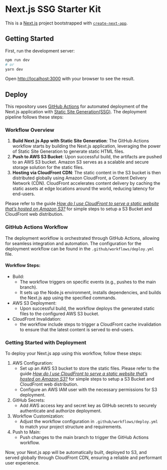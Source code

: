 # Next.js SSG Starter Kit

This is a [Next.js](https://nextjs.org/) project bootstrapped with [`create-next-app`](https://github.com/vercel/next.js/tree/canary/packages/create-next-app).

## Getting Started

First, run the development server:

```bash
npm run dev
# or
yarn dev
```

Open [http://localhost:3000](http://localhost:3000) with your browser to see the result.

## Deploy

This repository uses [GitHub Actions](https://docs.github.com/en/actions/learn-github-actions/understanding-github-actions) for automated deployment of the Next.js application with [Static Site Generation(SSG)](https://nextjs.org/docs/pages/building-your-application/rendering/static-site-generation). The deployment pipeline follows these steps:

### Workflow Overview

1. **Build Next.js App with Static Site Generation**:
   The GitHub Actions workflow starts by building the Next.js application, leveraging the power of Static Site Generation to generate static HTML files.
2. **Push to AWS S3 Bucket**:
   Upon successful build, the artifacts are pushed to an AWS S3 bucket. Amazon S3 serves as a scalable and secure storage solution for the static files.
3. **Hosting via CloudFront CDN**:
   The static content in the S3 bucket is then distributed globally using Amazon CloudFront, a Content Delivery Network (CDN). CloudFront accelerates content delivery by caching the static assets at edge locations around the world, reducing latency for end-users.

Please refer to the guide [_How do I use CloudFront to serve a static website that’s hosted on Amazon S3?_](https://repost.aws/knowledge-center/cloudfront-serve-static-website) for simple steps to setup a S3 Bucket and CloudFront web distribution.

### GitHub Actions Workflow

The deployment workflow is orchestrated through GitHub Actions, allowing for seamless integration and automation. The configuration for the deployment workflow can be found in the `.github/workflows/deploy.yml` file.

#### Workflow Steps:

- Build:
  - The workflow triggers on specific events (e.g., pushes to the main branch).
  - It sets up the Node.js environment, installs dependencies, and builds the Next.js app using the specified commands.
- AWS S3 Deployment:
  - Upon successful build, the workflow deploys the generated static files to the configured AWS S3 bucket.
- CloudFront Invalidation:
  - the workflow include steps to trigger a CloudFront cache invalidation to ensure that the latest content is served to end-users.

### Getting Started with Deployment

To deploy your Next.js app using this workflow, follow these steps:

1. AWS Configuration:
   - Set up an AWS S3 bucket to store the static files. Please refer to the guide [_How do I use CloudFront to serve a static website that’s hosted on Amazon S3?_](https://repost.aws/knowledge-center/cloudfront-serve-static-website) for simple steps to setup a S3 Bucket and CloudFront web distribution.
   - Configure an AWS IAM user with the necessary permissions for S3 deployment.
2. GitHub Secrets:
   - Add AWS access key and secret key as GitHub secrets to securely authenticate and authorize deployment.
3. Workflow Customization:
   - Adjust the workflow configuration in `.github/workflows/deploy.yml` to match your project structure and requirements.
4. Push to Main:
   - Push changes to the main branch to trigger the GitHub Actions workflow.

Now, your Next.js app will be automatically built, deployed to S3, and served globally through CloudFront CDN, ensuring a reliable and performant user experience.
